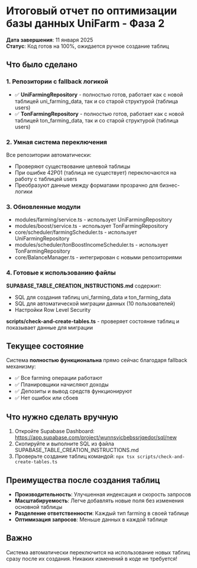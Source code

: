 # Итоговый отчет по оптимизации базы данных UniFarm - Фаза 2

**Дата завершения**: 11 января 2025  
**Статус**: Код готов на 100%, ожидается ручное создание таблиц

## Что было сделано

### 1. Репозитории с fallback логикой
- ✅ **UniFarmingRepository** - полностью готов, работает как с новой таблицей uni_farming_data, так и со старой структурой (таблица users)
- ✅ **TonFarmingRepository** - полностью готов, работает как с новой таблицей ton_farming_data, так и со старой структурой (таблица users)

### 2. Умная система переключения
Все репозитории автоматически:
- Проверяют существование целевой таблицы
- При ошибке 42P01 (таблица не существует) переключаются на работу с таблицей users
- Преобразуют данные между форматами прозрачно для бизнес-логики

### 3. Обновленные модули
- modules/farming/service.ts - использует UniFarmingRepository
- modules/boost/service.ts - использует TonFarmingRepository  
- core/scheduler/farmingScheduler.ts - использует UniFarmingRepository
- modules/scheduler/tonBoostIncomeScheduler.ts - использует TonFarmingRepository
- core/BalanceManager.ts - интегрирован с новыми репозиториями

### 4. Готовые к использованию файлы

**SUPABASE_TABLE_CREATION_INSTRUCTIONS.md** содержит:
- SQL для создания таблиц uni_farming_data и ton_farming_data
- SQL для автоматической миграции данных (10 пользователей)
- Настройки Row Level Security

**scripts/check-and-create-tables.ts** - проверяет состояние таблиц и показывает данные для миграции

## Текущее состояние

Система **полностью функциональна** прямо сейчас благодаря fallback механизму:
- ✅ Все farming операции работают
- ✅ Планировщики начисляют доходы
- ✅ Депозиты и вывод средств функционируют
- ✅ Нет ошибок или сбоев

## Что нужно сделать вручную

1. Откройте Supabase Dashboard: https://app.supabase.com/project/wunnsvicbebssrjqedor/sql/new
2. Скопируйте и выполните SQL из файла SUPABASE_TABLE_CREATION_INSTRUCTIONS.md
3. Проверьте создание таблиц командой: `npx tsx scripts/check-and-create-tables.ts`

## Преимущества после создания таблиц

- **Производительность**: Улучшенная индексация и скорость запросов
- **Масштабируемость**: Легче добавлять новые поля без изменения основной таблицы
- **Разделение ответственности**: Каждый тип farming в своей таблице
- **Оптимизация запросов**: Меньше данных в каждой таблице

## Важно

Система автоматически переключится на использование новых таблиц сразу после их создания. Никаких изменений в коде не требуется!